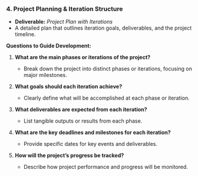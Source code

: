 ### **4. Project Planning & Iteration Structure**
   - **Deliverable:** *Project Plan with Iterations*
   - A detailed plan that outlines iteration goals, deliverables, and the project timeline.

**Questions to Guide Development:**
1. **What are the main phases or iterations of the project?**
   - Break down the project into distinct phases or iterations, focusing on major milestones.
   
2. **What goals should each iteration achieve?**
   - Clearly define what will be accomplished at each phase or iteration.
   
3. **What deliverables are expected from each iteration?**
   - List tangible outputs or results from each phase.
   
4. **What are the key deadlines and milestones for each iteration?**
   - Provide specific dates for key events and deliverables.
   
5. **How will the project’s progress be tracked?**
   - Describe how project performance and progress will be monitored.